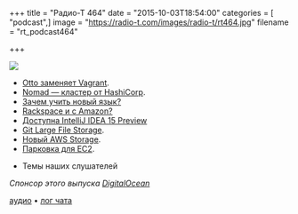+++
title = "Радио-Т 464"
date = "2015-10-03T18:54:00"
categories = [ "podcast",]
image = "https://radio-t.com/images/radio-t/rt464.jpg"
filename = "rt_podcast464"

+++

![](https://radio-t.com/images/radio-t/rt464.jpg)

* [Otto заменяет Vagrant](https://www.ottoproject.io/intro/index.html).
* [Nomad — кластер от HashiCorp](https://hashicorp.com/blog/nomad.html).
* [Зачем учить новый язык?](http://www.webcodegeeks.com/web-development/learn-new-programming-language/)
* [Rackspace и с Amazon?](http://www.theregister.co.uk/2015/09/30/rackspace_amazon_sure_you_can_buy_their_cloud_from_us/)
* [Доступна IntelliJ IDEA 15 Preview](http://habrahabr.ru/company/JetBrains/blog/268117/)
* [Git Large File Storage](https://github.com/blog/2069-git-large-file-storage-v1-0).
* [Новый AWS Storage](https://aws.amazon.com/blogs/aws/aws-storage-update-new-lower-cost-s3-storage-option-glacier-price-reduction/).
* [Парковка для EC2](http://www.parkmycloud.com/2015/09/15/you-want-me-to-do-what-with-my-ec2-instances/).
- Темы наших слушателей

_Спонсор этого выпуска [DigitalOcean](https://www.digitalocean.com)_

[аудио](http://cdn.radio-t.com/rt_podcast464.mp3) • [лог чата](http://chat.radio-t.com/logs/radio-t-464.html)
<audio src="http://cdn.radio-t.com/rt_podcast464.mp3" preload="none"></audio>
